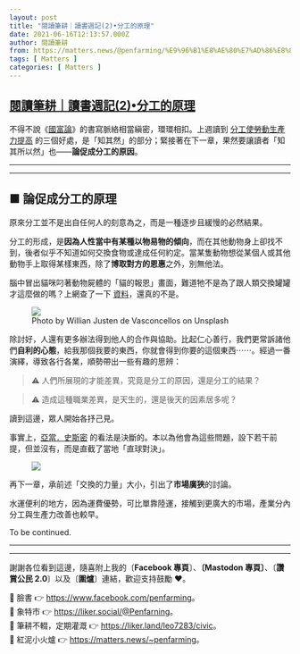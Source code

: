 ```yaml
---
layout: post
title: "閱讀筆耕｜讀書週記(2)•分工的原理"
date: 2021-06-16T12:13:57.000Z
author: 閱讀筆耕
from: https://matters.news/@penfarming/%E9%96%B1%E8%AE%80%E7%AD%86%E8%80%95-%E8%AE%80%E6%9B%B8%E9%80%B1%E8%A8%98-2-%E5%88%86%E5%B7%A5%E7%9A%84%E5%8E%9F%E7%90%86-bafyreibmsenjs4zx2zduvtlcevdzm2pwfwi55xn4znywamk3t7kjlvrajm
tags: [ Matters ]
categories: [ Matters ]
---
```

<!--1623845637000-->
[閱讀筆耕｜讀書週記(2)•分工的原理](https://matters.news/@penfarming/%E9%96%B1%E8%AE%80%E7%AD%86%E8%80%95-%E8%AE%80%E6%9B%B8%E9%80%B1%E8%A8%98-2-%E5%88%86%E5%B7%A5%E7%9A%84%E5%8E%9F%E7%90%86-bafyreibmsenjs4zx2zduvtlcevdzm2pwfwi55xn4znywamk3t7kjlvrajm)
------

<div>
<p>不得不說《<a href="http://moo.im/a/hqvxDM" target="_blank">國富論</a>》的書寫脈絡相當縝密，環環相扣。上週讀到 <a href="https://matters.news/@penfarming/%E9%96%B1%E8%AE%80%E7%AD%86%E8%80%95-%E8%AE%80%E6%9B%B8%E9%80%B1%E8%A8%98-1-%E5%9C%8B%E5%AF%8C%E8%AB%96-bafyreif3ttbx7k5ks7eq6fzhgucvecs2mjk46s4oafceja64mt2pv5rl3m" target="_blank">分工使勞動生產力提高</a> 的三個好處，是「知其然」的部分；緊接著在下一章，果然要讓讀者「知其所以然」也——<strong>論促成分工的原因</strong>。</p><hr><hr><h2><strong>■ 論促成分工的原理</strong></h2><p>原來分工並不是出自任何人的刻意為之，而是一種逐步且緩慢的必然結果。</p><p>分工的形成，是<strong>因為人性當中有某種以物易物的傾向</strong>，而在其他動物身上卻找不到，後者似乎不知道如何交換食物或達成任何約定。當某隻動物想從某個人或其他動物手上取得某樣東西，除了<strong>博取對方的恩惠</strong>之外，別無他法。</p><p>腦中冒出貓咪叼著動物屍體的「貓的報恩」畫面，難道牠不是為了跟人類交換罐罐才這麼做的嗎？上網查了一下 <a href="https://forum.ettoday.net/news/1838456" target="_blank">資料</a>，還真的不是。</p><figure class="image"><img src="https://assets.matters.news/embed/37de1129-4262-4876-b433-8a422d572005.jpeg" data-asset-id="37de1129-4262-4876-b433-8a422d572005" referrerpolicy="no-referrer"><figcaption><span>Photo by Willian Justen de Vasconcellos on Unsplash</span></figcaption></figure><p>除討好，人還有更多辦法得到他人的合作與協助。比起仁心善行，我們更常訴諸他們<strong>自利的心態</strong>，給我那個我要的東西，你就會得到你要的這個東西⋯⋯。經過一番演繹，導致各行各業，順勢帶出一些有趣的思辨：</p><blockquote>⚠️ 人們所展現的才能差異，究竟是分工的原因，還是分工的結果？</blockquote><blockquote>⚠️ 造成這種職業差異，是天生的，還是後天的因素居多呢？</blockquote><p>讀到這邊，眾人開始各抒己見。</p><p>事實上，<a href="https://zh.wikipedia.org/wiki/%E4%BA%9A%E5%BD%93%C2%B7%E6%96%AF%E5%AF%86" target="_blank">亞當．史斯密</a> 的看法是決斷的。本以為他會為這些問題，設下若干前提，但並沒有，而是直截了當地「直球對決」。</p><figure class="image"><img src="https://assets.matters.news/embed/70bf8526-edd1-4ea6-8285-ee4760eabd93.jpeg" data-asset-id="70bf8526-edd1-4ea6-8285-ee4760eabd93" referrerpolicy="no-referrer"><figcaption><span></span></figcaption></figure><p>再下一章，承前述「交換的力量」大小，引出了<strong>市場廣狹</strong>的討論。</p><p>水運便利的地方，因為運費優勢，可比單靠陸運，接觸到更廣大的市場，產業分內分工與生產力改善也較早。</p><p>To be continued.</p><hr><hr><p>謝謝各位看到這邊，隨喜附上我的〔<strong>Facebook 專頁</strong>〕、<strong>〔Mastodon 專頁〕</strong>、〔<strong>讚賞公民 2.0</strong>〕以及〔<strong>圍爐</strong>〕連結，歡迎支持鼓勵 ❤️。</p><p>🌱 臉書 👉 <a href="https://www.facebook.com/penfarming" target="_blank">https://www.facebook.com/penfarming</a>。<br class="smart">🌱 象特市 👉 <a href="https://liker.social/@Penfarning" target="_blank">https://liker.social/@Penfarning</a>。<br class="smart">🌱 筆耕不輟，定期灌溉 👉 <a href="https://liker.land/leo7283/civic" target="_blank">https://liker.land/leo7283/civic</a>。<br class="smart">🌱 紅泥小火爐 👉 <a href="https://matters.news/~penfarming" target="_blank">https://matters.news/~penfarming</a>。</p>
</div>
